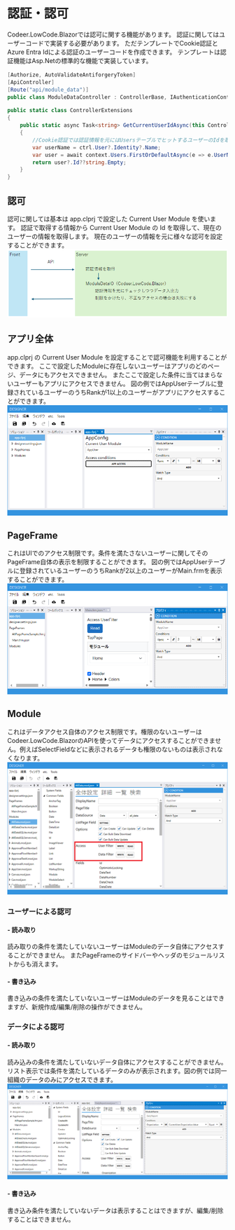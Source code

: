 # 認証・認可
Codeer.LowCode.Blazorでは認可に関する機能があります。
認証に関してはユーザーコードで実装する必要があります。
ただテンプレートでCookie認証とAzure Entra Idによる認証のユーザーコードを作成できます。
テンプレートは認証機能はAsp.Netの標準的な機能で実装しています。

```cs
[Authorize, AutoValidateAntiforgeryToken]
[ApiController]
[Route("api/module_data")]
public class ModuleDataController : ControllerBase, IAuthenticationContext, IAsyncDisposable
```
```cs
public static class ControllerExtensions
{
    public static async Task<string> GetCurrentUserIdAsync(this ControllerBase ctrl, ApplicationDbContext context)
    {
        //Cookie認証では認証情報を元にはUsersテーブルでヒットするユーザーのIdを取得しています。
        var userName = ctrl.User?.Identity?.Name;
        var user = await context.Users.FirstOrDefaultAsync(e => e.UserName == userName);
        return user?.Id??string.Empty;
    }
}
```

## 認可
認可に関しては基本は app.clprj で設定した Current User Module を使います。
認証で取得する情報から Current User Module の Id を取得して、現在のユーザーの情報を取得します。
現在のユーザーの情報を元に様々な認可を設定することができます。
![image](images/authorization.png)

## アプリ全体
app.clprj の Current User Module を設定することで認可機能を利用することができます。
ここで設定したModuleに存在しないユーザーはアプリのどのページ、データにもアクセスできません。
またここで設定した条件に当てはまらないユーザーもアプリにアクセスできません。
図の例ではAppUserテーブルに登録されているユーザーのうちRankが1以上のユーザーがアプリにアクセスすることができます。
![image](images/app.png)

## PageFrame
これはUIでのアクセス制限です。条件を満たさないユーザーに関してそのPageFrame自体の表示を制限することができます。
図の例ではAppUserテーブルに登録されているユーザーのうちRankが2以上のユーザーがMain.frmを表示することができます。
![image](images/pageframe.png)

## Module
これはデータアクセス自体のアクセス制限です。権限のないユーザーはCodeer.LowCode.BlazorのAPIを使ってデータにアクセスすることができません。例えばSelectFieldなどに表示されるデータも権限のないものは表示されなくなります。
![image](images/mod.png)

### ユーザーによる認可
#### - 読み取り
読み取りの条件を満たしていないユーザーはModuleのデータ自体にアクセスすることができません。
またPageFrameのサイドバーやヘッダのモジュールリストからも消えます。

#### - 書き込み
書き込みの条件を満たしていないユーザーはModuleのデータを見ることはできますが、新規作成/編集/削除の操作ができません。

### データによる認可
#### - 読み取り
読み込みの条件を満たしていないデータ自体にアクセスすることができません。リスト表示では条件を満たしているデータのみが表示されます。図の例では同一組織のデータのみにアクセスできます。
![image](images/mod_data.png)

#### - 書き込み
書き込み条件を満たしていないデータは表示することはできますが、編集/削除することはできません。
